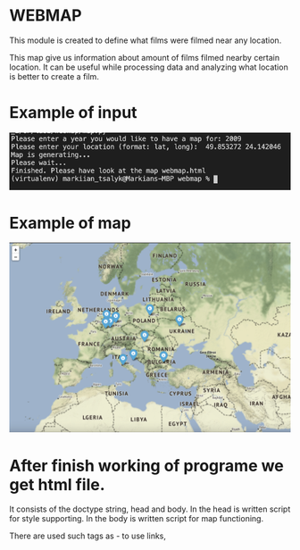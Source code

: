# WEBMAP
This module is created to define what films were filmed near
any location.

This map give us information about amount of films filmed nearby
certain location. It can be useful while processing data and analyzing
what location is better to create a film.

# Example of input

![](https://github.com/Tsalyk/webmap/blob/main/input.png?raw=true)


# Example of map

![](https://github.com/Tsalyk/webmap/blob/main/map.png?raw=true)


# After finish working of programe we get html file.
It consists of the doctype string, head and body.
In the head is written script for style supporting.
In the body is written script for map functioning.

There are used such tags as <link> - to use links,
<style> - to change style, <var> - to highlight variables in the program.
